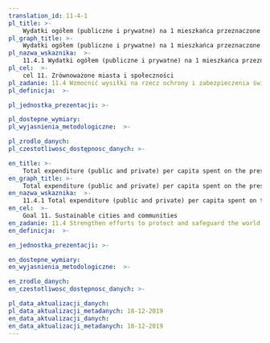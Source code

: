 ```yaml
---
translation_id: 11-4-1
pl_title: >-
    Wydatki ogółem (publiczne i prywatne) na 1 mieszkańca przeznaczone na ochronę, zabezpieczenie i konserwację krajowego dziedzictwa kulturowego i naturalnego według rodzaju dziedzictwa (np. kulturalne, naturalne, mieszane, światowe), szczebla administracji rządowej (krajowy, regionalny, lokalny/miejski), rodzaju wydatków (bieżące, inwestycyjne) i typu dofinansowania dotacji (osoby fizyczne, sektor prywatny i non-profit, sponsorzy)
pl_graph_title: >-
    Wydatki ogółem (publiczne i prywatne) na 1 mieszkańca przeznaczone na ochronę, zabezpieczenie i konserwację krajowego dziedzictwa kulturowego i naturalnego według rodzaju dziedzictwa (np. kulturalne, naturalne, mieszane, światowe), szczebla administracji rządowej (krajowy, regionalny, lokalny/miejski), rodzaju wydatków (bieżące, inwestycyjne) i typu dofinansowania dotacji (osoby fizyczne, sektor prywatny i non-profit, sponsorzy)
pl_nazwa_wskaznika:  >-
    11.4.1 Wydatki ogółem (publiczne i prywatne) na 1 mieszkańca przeznaczone na ochronę, zabezpieczenie i konserwację krajowego dziedzictwa kulturowego i naturalnego według rodzaju dziedzictwa (np. kulturalne, naturalne, mieszane, światowe), szczebla administracji rządowej (krajowy, regionalny, lokalny/miejski), rodzaju wydatków (bieżące, inwestycyjne) i typu dofinansowania dotacji (osoby fizyczne, sektor prywatny i non-profit, sponsorzy)
pl_cel:  >-
    cel 11. Zrównoważone miasta i społeczności
pl_zadanie: 11.4 Wzmocnić wysiłki na rzecz ochrony i zabezpieczenia światowego dziedzictwa kulturowego i przyrodniczego
pl_definicja:  >-

pl_jednostka_prezentacji: >-

pl_dostepne_wymiary:
pl_wyjasnienia_metodologiczne:  >-

pl_zrodlo_danych:
pl_czestotliwosc_dostępnosc_danych: >-

en_title: >-
    Total expenditure (public and private) per capita spent on the preservation, protection and conservation of all cultural and natural heritage, by type of heritage (curtural, natural, mixed, World Heritag, Centre designation), level of government (national, regional, and local/municipal), type of expenditure (operating expenditure/investment) and type of privite funding (donations in kind, private non profite sector, sponsorship)
en_graph_title: >-
    Total expenditure (public and private) per capita spent on the preservation, protection and conservation of all cultural and natural heritage, by type of heritage (curtural, natural, mixed, World Heritag, Centre designation), level of government (national, regional, and local/municipal), type of expenditure (operating expenditure/investment) and type of privite funding (donations in kind, private non profite sector, sponsorship)
en_nazwa_wskaznika:  >-
    11.4.1 Total expenditure (public and private) per capita spent on the preservation, protection and conservation of all cultural and natural heritage, by type of heritage (curtural, natural, mixed, World Heritag, Centre designation), level of government (national, regional, and local/municipal), type of expenditure (operating expenditure/investment) and type of privite funding (donations in kind, private non profite sector, sponsorship)
en_cel:  >-
    Goal 11. Sustainable cities and communities
en_zadanie: 11.4 Strengthen efforts to protect and safeguard the world’s cultural and natural heritage
en_definicja:  >-

en_jednostka_prezentacji: >-

en_dostepne_wymiary:
en_wyjasnienia_metodologiczne:  >-

en_zrodlo_danych:
en_czestotliwosc_dostępnosc_danych: >-

pl_data_aktualizacji_danych:  
pl_data_aktualizacji_metadanych: 18-12-2019
en_data_aktualizacji_danych:  
en_data_aktualizacji_metadanych: 18-12-2019
---
```

